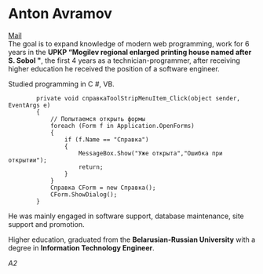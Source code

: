 # Anton Avramov
[Mail](Lex_1488@mail.ru) \
The goal is to expand knowledge of modern web programming, work for 6 years in the **UPKP “Mogilev regional enlarged printing house named after S. Sobol "**, the first 4 years as a technician-programmer, after receiving higher education he received the position of a software engineer. 

Studied programming in C #, VB. 
```
        private void справкаToolStripMenuItem_Click(object sender, EventArgs e)
        {
            // Попытаемся открыть формы
            foreach (Form f in Application.OpenForms)
            {
                if (f.Name == "Справка")
                {
                    MessageBox.Show("Уже открыта","Ошибка при открытии");
                    return;
                }
            }
            Справка СForm = new Справка();
            СForm.ShowDialog();
        }
```

He was mainly engaged in software support, database maintenance, site support and promotion. 

Higher education, graduated from the **Belarusian-Russian University** with a degree in **Information Technology Engineer**. 

*A2*